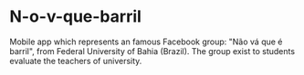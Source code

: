 # N-o-v-que-barril
Mobile app which represents an famous Facebook group: "Não vá que é barril", from Federal University of Bahia (Brazil). The group exist to students evaluate the teachers of university.
